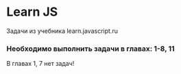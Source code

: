 # Learn JS
Задачи из учебника learn.javascript.ru

### Необходимо выполнить задачи в главах: 1-8, 11


В главах 1, 7 нет задач!
